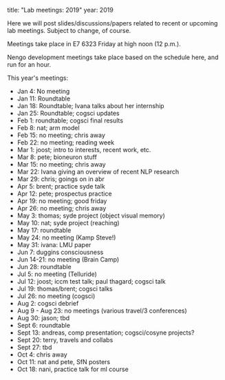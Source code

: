title: "Lab meetings: 2019"
year: 2019

Here we will post slides/discussions/papers related to recent or upcoming lab meetings. Subject to change, of course.

Meetings take place in E7 6323 Friday at high noon (12 p.m.).

Nengo development meetings take place based on the schedule here, and run for an hour.

This year's meetings:

* Jan 4: No meeting
* Jan 11: Roundtable
* Jan 18: Roundtable; Ivana talks about her internship
* Jan 25: Roundtable; cogsci updates
* Feb 1: roundtable; cogsci final results
* Feb 8: nat; arm model
* Feb 15: no meeting; chris away 
* Feb 22: no meeting; reading week
* Mar 1: joost; intro to interests, recent work, etc.
* Mar 8: pete; bioneuron stuff
* Mar 15: no meeting; chris away
* Mar 22: Ivana giving an overview of recent NLP research
* Mar 29: chris; goings on in abr
* Apr 5: brent; practice syde talk
* Apr 12: pete; prospectus practice
* Apr 19: no meeting; good friday
* Apr 26: no meeting; chris away
* May 3: thomas; syde project (object visual memory)
* May 10: nat; syde project (reaching)
* May 17: roundtable
* May 24: no meeting (Kamp Steve!)
* May 31: ivana: LMU paper
* Jun 7: duggins consciousness
* Jun 14-21: no meeting (Brain Camp)
* Jun 28: roundtable
* Jul 5: no meeting (Telluride)
* Jul 12: joost; iccm test talk; paul thagard; cogsci talk
* Jul 19: thomas/brent; cogsci talks
* Jul 26: no meeting (cogsci)
* Aug 2: cogsci debrief
* Aug 9 - Aug 23: no meetings (various travel/3 conferences)
* Aug 30: jason; tbd
* Sept 6: roundtable
* Sept 13: andreas, comp presentation; cogsci/cosyne projects?
* Sept 20: terry, travels and collabs
* Sept 27: tbd
* Oct 4: chris away
* Oct 11: nat and pete, SfN posters
* Oct 18: nani, practice talk for ml course
